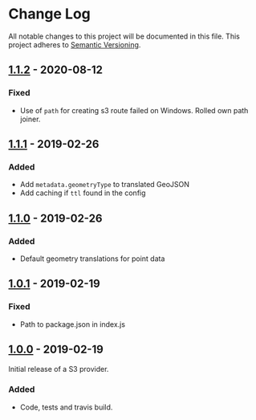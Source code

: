 # Change Log
All notable changes to this project will be documented in this file.
This project adheres to [Semantic Versioning](http://semver.org/).

## [1.1.2] - 2020-08-12
### Fixed
* Use of `path` for creating s3 route failed on Windows. Rolled own path joiner.

## [1.1.1] - 2019-02-26
### Added
* Add `metadata.geometryType` to translated GeoJSON
* Add caching if `ttl` found in the config

## [1.1.0] - 2019-02-26
### Added
* Default geometry translations for point data

## [1.0.1] - 2019-02-19
### Fixed
* Path to package.json in index.js

## [1.0.0] - 2019-02-19
Initial release of a S3 provider.

### Added
* Code, tests and travis build.

[1.1.2]: https://github.com/koopjs/koop-provider-s3-select/compare/v1.1.1...v1.1.2
[1.1.1]: https://github.com/koopjs/koop-provider-s3-select/compare/v1.1.0...v1.1.1
[1.1.0]: https://github.com/koopjs/koop-provider-s3-select/compare/v1.0.1...v1.1.0
[1.0.1]: https://github.com/koopjs/koop-provider-s3-select/compare/v1.0.0...v1.0.1
[1.0.0]: https://github.com/koopjs/koop-provider-s3-select.git/releases/tag/v1.0.0
